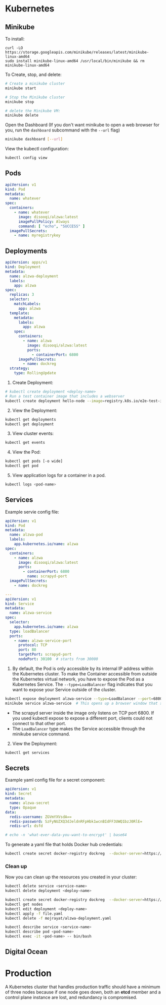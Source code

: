 # Kubernetes

## Minikube
To install:
```
curl -LO https://storage.googleapis.com/minikube/releases/latest/minikube-linux-amd64
sudo install minikube-linux-amd64 /usr/local/bin/minikube && rm minikube-linux-amd64
```

To Create, stop, and delete:
```bash
# Create a minikube cluster
minikube start

# Stop the Minikube cluster
minikube stop

# delete the Minikube VM:
minikube delete
```


Open the Dashboard (If you don't want minikube to open a web browser for you, run the `dashboard` subcommand with the `--url` flag)

```bash
minikube dashboard [--url]
```

View the kubectl configuration:
```bash
kubectl config view
```

## Pods
```yaml
apiVersion: v1
kind: Pod
metadata:
  name: whatever
spec:
  containers:
    - name: whatever
      image: disooqi/alzwa:latest
      imagePullPolicy: Always
      command: [ "echo", "SUCCESS" ]
  imagePullSecrets:
    - name: myregistrykey
```

## Deployments
```yaml
apiVersion: apps/v1
kind: Deployment
metadata:
  name: alzwa-deployment
  labels:
    app: alzwa
spec:
  replicas: 3
  selector:
    matchLabels:
      app: alzwa
  template:
    metadata:
      labels:
        app: alzwa
    spec:
      containers:
        - name: alzwa
          image: disooqi/alzwa:latest
          ports:
            - containerPort: 6800
      imagePullSecrets:
        - name: dockreg
  strategy:
    type: RollingUpdate
```

1. Create Deployment:
```bash
# kubectl create deployment <deploy-name>
# Run a test container image that includes a webserver
kubectl create deployment hello-node --image=registry.k8s.io/e2e-test-images/agnhost:2.39 -- /agnhost netexec --http-port=8080
```

2. View the Deployment:
```bash
kubectl get deployments
kubectl get deployment
```

3. View cluster events:
```bash
kubectl get events
```

4. View the Pod:
```bash
kubectl get pods [-o wide]
kubectl get pod
```

5. View application logs for a container in a pod.
```bash
kubectl logs <pod-name>
```

## Services
Example servie config file:
```yaml
apiVersion: v1
kind: Pod
metadata:
  name: alzwa-pod
  labels:
    app.kubernetes.io/name: alzwa
spec:
  containers:
    - name: alzwa
      image: disooqi/alzwa:latest
      ports:
        - containerPort: 6800
          name: scrapyd-port
  imagePullSecrets:
    - name: dockreg

---
apiVersion: v1
kind: Service
metadata:
  name: alzwa-service
spec:
  selector:
    app.kubernetes.io/name: alzwa
  type: loadBalancer
  ports:
    - name: alzwa-service-port
      protocol: TCP
      port: 80
      targetPort: scrapyd-port
      nodePort: 30100  # starts from 30000
```

1. By default, the Pod is only accessible by its internal IP address within the Kubernetes cluster. To make the Container accessible from outside the Kubernetes virtual network, you have to expose the Pod as a Kubernetes Service. The `--type=LoadBalancer` flag indicates that you want to expose your Service outside of the cluster.
```bash
kubectl expose deployment alzwa-service --type=LoadBalancer --port=6800
minikube service alzwa-service  # This opens up a browser window that serves your app and shows the app's response.
```
* The scrapyd server inside the image only listens on TCP port 6800. If you used kubectl expose to expose a different port, clients could not connect to that other port.
* The `LoadBalancer` type makes the Service accessible through the minikube service command. 

2. View the Deployment:
```bash
kubectl get services
```

## Secrets
Example yaml config file for a secret component:
```yaml
apiVersion: v1
kind: Secret
metadata:
  name: alzwa-secret
  type: Opaque
data:
  redis-username: ZGVmYXVsdA==
  redis-password: SzFyNUZXQ3dJeldnRFpHbk1wcnBIdFF3UWQ1bzJ0RlE=
  redis-url: dsfd

# echo -n 'what-ever-data-you-want-to-encrypt' | base64
```
To generate a yaml file that holds Docker hub credentials:
```bash
kubectl create secret docker-registry dockreg  --docker-server=https://index.docker.io/v1/ --docker-username=disooqi --docker-password=<docker-pat> --docker-email=docker@eldesouki.com -o yaml > docker-hub-secret.yaml
```

### Clean up
Now you can clean up the resources you created in your cluster:
```bash
kubectl delete service <service-name>
kubectl delete deployment <deploy-name>
```

```bash
kubectl create secret docker-registry dockreg  --docker-server=https://index.docker.io/v1/ --docker-username=disooqi --docker-password=dfddfs --docker-email=docker@eldesouki.com
kubectl get nodes
kubectl edit deployment <deploy-name>
kubectl apply -f file.yaml
kubectl delete -f mojrayat/alzwa-deployment.yaml

kubectl describe service <service-name>
kubectl describe pod <pod-name>
kubectl exec -it <pod-name> -- bin/bash
```

## Digital Ocean


# Production
A Kubernetes cluster that handles production traffic should have a minimum of three nodes because if one node goes down, both an __etcd__ member and a control plane instance are lost, and redundancy is compromised.
